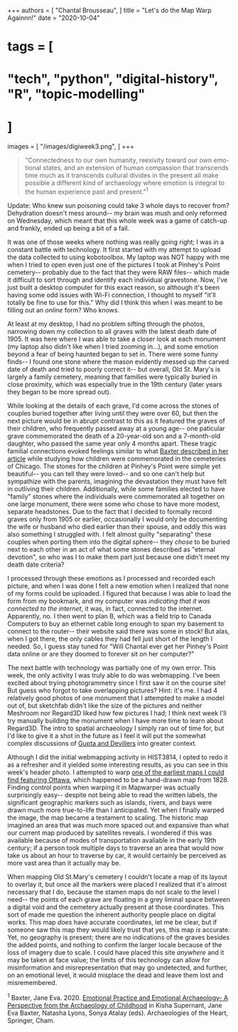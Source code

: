 +++
authors = [
    "Chantal Brousseau",
]
title = "Let's do the Map Warp Againnn!"
date = "2020-10-04"
# tags = [
#     "tech", "python", "digital-history", "R", "topic-modelling"
# ]
images = [
"/images/digiweek3.png",
]
+++

> "Connectedness to our own humanity, reexivity toward our own emo-tional states, and an extension of human compassion that transcends time much as it transcends cultural divides in the present all make possible a different kind of archaeology where emotion is integral to the human experience past and present."<sup>1</sup>

Update: Who knew sun poisoning could take 3 whole days to recover from? Dehydration doesn't mess around-- my brain was mush and only reformed on Wednesday, which meant that this whole week was a game of catch-up and frankly, ended up being a bit of a fail.

It was one of those weeks where nothing was really going right; I was in a constant battle with technology. It first started with my attempt to upload the data collected to using kobotoolbox. My laptop was NOT happy with me when I tried to open even just one of the pictures I took at Pinhey's Point cemetery-- probably due to the fact that they were RAW files-- which made it difficult to sort through and identify each individual gravestone. Now, I've just built a desktop computer for this exact reason, so although it's been having some odd issues with Wi-Fi connection, I thought to myself "it'll totally be fine to use for this." Why did I think this when I was meant to be filling out an *online* form? Who knows.

At least at my desktop, I had no problem sifting through the photos, narrowing down my collection to all graves with the latest death date of 1905. It was here where I was able to take a closer look at each monument (my laptop also didn't like when I tried zooming in...), and some emotion beyond a fear of being haunted began to set in. There were some funny finds-- I found one stone where the mason evidently messed up the carved date of death and tried to poorly correct it-- but overall, Old St. Mary's is largely a family cemetery, meaning that families were typically buried in close proximity, which was especially true in the 19th century (later years they began to be more spread out).

While looking at the details of each grave, I'd come across the stones of couples buried together after living until they were over 60, but then the next picture would be in abrupt contrast to this as it featured the graves of their children, who frequently passed away at a young age-- one paticular grave commemorated the death of a 20-year-old son and a 7-month-old daughter, who passed the same year only 4 months apart. These tragic familial connections evoked feelings similar to what [Baxter described in her article](https://digiarch.netlify.app/data/Baxter_chp_Archaeologies_of_the_Heart.pdf) while studying how children were commemorated in the cemeteries of Chicago. The stones for the children at Pinhey's Point were simple yet beautiful-- you can tell they were loved-- and so one can't help but sympathize with the parents, imagining the devastation they must have felt in outliving their children. Additionally, while some families elected to have "family" stones where the individuals were commemorated all together on one large monument, there were some who chose to have more modest, separate headstones. Due to the fact that I decided to formally record graves only from 1905 or earlier, occasionally I would only be documenting the wife or husband who died earlier than their spouse, and oddly this was also something I struggled with. I felt almost guilty "separating" these couples when porting them into the digital sphere-- they *chose* to be buried next to each other in an act of what some stones described as "eternal devotion", so who was I to make them part just because one didn't meet my death date criteria?

I processed through these emotions as I processed and recorded each picture, and when I was done I felt a new emotion when I realized that none of my forms could be uploaded. I figured that because I was able to load the form from my bookmark, and my computer was *indicating that it was connected to the internet*, it was, in fact, connected to the internet. Apparently, no. I then went to plan B, which was a field trip to Canada Computers to buy an ethernet cable long enough to span my basement to connect to the router-- their website said there was some in stock! But alas, when I got there, the only cables they had fell just short of the length I needed. So, I guess stay tuned for "Will Chantal ever get her Pinhey's Point data online or are they doomed to forever sit on her computer?"

The next battle with technology was partially one of my own error. This week, the only activity I was truly able to do was webmapping. I've been excited about trying photogrammetry since I first saw it on the course site! But guess who forgot to take overlapping pictures? Hint: it's me. I had 4 relatively good photos of one monument that I attempted to make a model out of, but sketchfab didn't like the size of the pictures and neither Meshroom nor Regard3D liked how few pictures I had; I think next week I'll try manually building the monument when I have more time to learn about Regard3D. The intro to spatial archaeology I simply ran out of time for, but I'd like to give it a shot in the future as I feel it will put the somewhat complex discussions of [Gupta and Devillers](https://core.ac.uk/download/pdf/77997647.pdf) into greater context.

Although I did the initial webmapping activity in HIST3814, I opted to redo it as a refresher and it yielded some interesting results, as you can see in this week's header photo. I attempted to warp [one of the earliest maps I could find featuring Ottawa](https://www.bac-lac.gc.ca/eng/CollectionSearch/Pages/record.aspx?app=FonAndCol&IdNumber=3844835), which happened to be a hand-drawn map from 1828. Finding control points when warping it in Mapwarper was actually surprisingly easy-- despite not being able to read the written labels, the significant geographic markers such as islands, rivers, and bays were drawn much more true-to-life than I anticipated. Yet when I finally warped the image, the map became a testament to scaling. The historic map imagined an area that was much more spaced out and expansive than what our current map produced by satellites reveals. I wondered if this was available because of modes of transportation avaliable in the early 19th century; if a person took multiple days to traverse an area that would now take us about an hour to traverse by car, it would certainly be perceived as more vast area than it actually may be.

When mapping Old St.Mary's cemetery I couldn't locate a map of its layout to overlay it, but once all the markers were placed I realized that it's almost necessary that I do, because the stamen maps do not scale to the level I need-- the points of each grave are floating in a grey liminal space between a digital void and the cemetery actually present at those coordinates. This sort of made me question the inherent authority people place on digital works. This map *does* have accurate coordinates, let me be clear, but if someone saw this map they would likely trust that yes, this map *is* accurate. Yet, no geography is present; there are no indications of the graves besides the added points, and nothing to confirm the larger locale because of the loss of imagery due to scale. I could have placed this site *anywhere* and it may be taken at face value; the limits of this technology can allow for misinformation and misrepresentation that may go undetected, and further, on an emotional level, it would misplace the dead and leave them lost and misremembered.


<sup>1</sup> Baxter, Jane Eva. 2020. [Emotional Practice and Emotional Archaeology- A Perspective from the Archaeology of Childhood](https://digiarch.netlify.app/data/Baxter_chp_Archaeologies_of_the_Heart.pdf) in Kisha Supernant, Jane Eva Baxter, Natasha Lyons, Sonya Atalay (eds). Archaeologies of the Heart, Springer, Cham.
